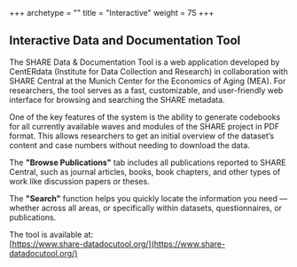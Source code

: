 +++
archetype = ""
title = "Interactive"
weight = 75 
+++

## Interactive Data and Documentation Tool<br>

The SHARE Data & Documentation Tool is a web application developed by CentERdata (Institute for Data Collection and Research) in collaboration with SHARE Central at the Munich Center for the Economics of Aging (MEA). For researchers, the tool serves as a fast, customizable, and user-friendly web interface for browsing and searching the SHARE metadata.

One of the key features of the system is the ability to generate codebooks for all currently available waves and modules of the SHARE project in PDF format. This allows researchers to get an initial overview of the dataset’s content and case numbers without needing to download the data.

The **"Browse Publications"** tab includes all publications reported to SHARE Central, such as journal articles, books, book chapters, and other types of work like discussion papers or theses.

The **"Search"** function helps you quickly locate the information you need — whether across all areas, or specifically within datasets, questionnaires, or publications.

The tool is available at:  
[https://www.share-datadocutool.org/](https://www.share-datadocutool.org/)


